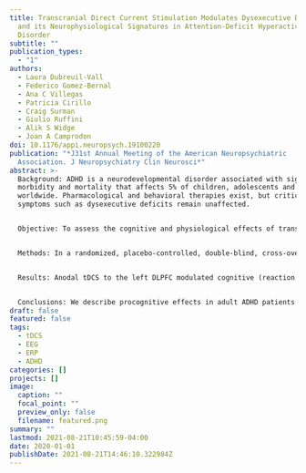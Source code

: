 ```yaml
---
title: Transcranial Direct Current Stimulation Modulates Dysexecutive Deficits
  and its Neurophysiological Signatures in Attention-Deficit Hyperactivity
  Disorder
subtitle: ""
publication_types:
  - "1"
authors:
  - Laura Dubreuil-Vall
  - Federico Gomez-Bernal
  - Ana C Villegas
  - Patricia Cirillo
  - Craig Surman
  - Giulio Ruffini
  - Alik S Widge
  - Joan A Camprodon
doi: 10.1176/appi.neuropsych.19100220
publication: "*J31st Annual Meeting of the American Neuropsychiatric
  Association. J Neuropsychiatry Clin Neurosci*"
abstract: >-
  Background: ADHD is a neurodevelopmental disorder associated with significant
  morbidity and mortality that affects 5% of children, adolescents and adults
  worldwide. Pharmacological and behavioral therapies exist, but critical
  symptoms such as dysexecutive deficits remain unaffected.


  Objective: To assess the cognitive and physiological effects of transcranial Direct Current Stimulation (tDCS) in adult ADHD patients in order to understand (1) the role of dorsolateral prefrontal cortex (DLPFC) laterality in ADHD dysexecutive deficits, (2) the physiological dynamics sustaining the modulation of executive function by tDCS, and (3) the impact of baseline physiological state on tDCS modulation.


  Methods: In a randomized, placebo-controlled, double-blind, cross-over study 40 adult ADHD patients performed three experimental sessions in which they received 30 minutes of 2mA tDCS stimulation targeting the left versus right DLPFC versus sham. Before and after each session, half of the participants completed the Flanker task (EFT) and the other half performed the Stop Signal Task (SST) while we assessed behavioral performance and EEG. 


  Results: Anodal tDCS to the left DLPFC modulated cognitive (reaction time) and physiological measures (P300) of cognitive control in the EFT in a state-dependent manner, but there were no significant effects in the Stop-Signal-Reaction-Time of the SST.


  Conclusions: We describe procognitive effects in adult ADHD patients associated with the modulation of physiological signatures of cognitive control, linking target engagement with clinical benefit, providing mechanistic support for the state-dependent nature of tDCS, and providing empirical evidence of the value of the ERPs as cross-sectional biomarkers of cognitive performance.
draft: false
featured: false
tags:
  - tDCS
  - EEG
  - ERP
  - ADHD
categories: []
projects: []
image:
  caption: ""
  focal_point: ""
  preview_only: false
  filename: featured.png
summary: ""
lastmod: 2021-08-21T10:45:59-04:00
date: 2020-01-01
publishDate: 2021-08-21T14:46:10.322984Z
---
```

